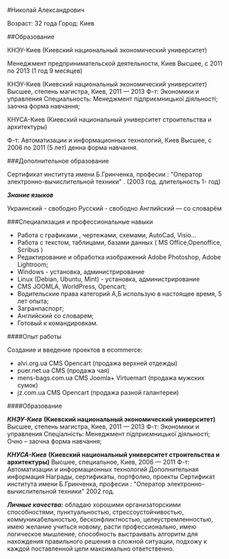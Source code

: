 #Николай Александрович 

Возраст:
    32 года
Город:
    Киев

##Образование

КНЭУ-Киев (Киевский национальный экономический университет)

Менеджмент предпринимательской деятельности, Киев
Высшее, с 2011 по 2013 (1 год 9 месяцев)

КНЭУ-Киев (Киевский национальный экономический университет)
Высшее, степень магистра, Киев, 2011 — 2013
Ф-т: Экономики и управления
Специальность: Менеджмент підприємницької діяльності;
заочна форма навчання;

КНУСА-Киев (Киевский национальный университет строительства и архитектуры)

Ф-т: Автоматизации и информационных технологий, Киев
Высшее, с 2006 по 2011 (5 лет)
денна форма навчання.

###Дополнительное образование

Сертификат института имени Б.Гринченка, професии : "Оператор электронно-вычислительной техники" . (2003 год. длительность 1- год)

**_Знание языков_**

Украинский - свободно
Русский - свободно
Английский — со словарём



###Специализация и профессиональные навыки

* Работа с графиками , чертежами, схемами, AutoCad, Visio...
* Работа с текстом, таблицами, базами данных ( MS Office,Openoffice, Scribus )
* Редактирование и обработка изображений Adobe Photoshop, Adobe Lightroom;
* Windows - установка, администрирование
* Linux (Debian, Ubuntu, Mint) - установка, администрирование
* CMS JOOMLA, WorldPress, Opencart;
* Водительские права категорий А,Б использую в настоящее время, 5 лет опыта;
* Загранпаспорт;
* Английский со словарем;
* Готовый к командировкам.

####Опыт работы
 
 Создание и введение проектов в ecommerce:
 
 * alvi.org.ua СMS Opencart (продажа верхней отдежды) 
 * puer.net.ua СMS (продажа чая)
 * mens-bags.com.ua СMS Joomla+ Virtuemart (продажа мужских сумок) 
 * jz.com.ua СMS Opencart (продажа разной галантереи) 

####Образование

**_КНЭУ-Киев_** __(Киевский национальный экономический университет)__
Высшее, степень магистра, Киев, 2011 — 2013
Ф-т: Экономики и управления
Спеціалність: Менеджмент підприємницької діяльності;
Очно – заочна форма навчання;

**_КНУСА-Киев_** __(Киевский национальный университет строительства и архитектуры)__
Высшее, специальное, Киев, 2006 — 2011
Ф-т: Автоматизации и информационных технологий
Дополнительная информация
Награды, сертификаты, портфолио, проекты
Сертификат института имени Б.Гринченка,
професии :
"Оператор электронно-вычислительной техники"
2002 год.

**_Личные качества:_**
обладаю хорошими организаторскими способностями, пунктуальностью, стрессоустойчивостью, коммуникабельностью, 
бесконфликтностью, целеустремленностью, имею желание учиться новому, расти профессионально, имею логическое 
мышление, способность выстраивать алгоритм для нахождения правильного решения в сложной ситуации, подхожу к каждой 
поставленной цели максимально ответственно.